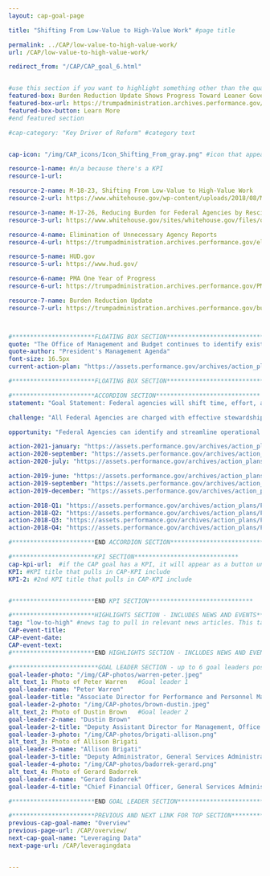 ```yaml
---
layout: cap-goal-page

title: "Shifting From Low-Value to High-Value Work" #page title

permalink: ../CAP/low-value-to-high-value-work/
url: /CAP/low-value-to-high-value-work/

redirect_from: "/CAP/CAP_goal_6.html"


#use this section if you want to highlight something other than the quarterly action plan
featured-box: Burden Reduction Update Shows Progress Toward Leaner Government
featured-box-url: https://trumpadministration.archives.performance.gov/burden-reduction/
featured-box-button: Learn More
#end featured section

#cap-category: "Key Driver of Reform" #category text


cap-icon: "/img/CAP_icons/Icon_Shifting_From_gray.png" #icon that appears next to title

resource-1-name: #n/a because there's a KPI
resource-1-url:

resource-2-name: M-18-23, Shifting From Low-Value to High-Value Work
resource-2-url: https://www.whitehouse.gov/wp-content/uploads/2018/08/M-18-23.pdf

resource-3-name: M-17-26, Reducing Burden for Federal Agencies by Rescinding and Modifying OMB Memoranda
resource-3-url: https://www.whitehouse.gov/sites/whitehouse.gov/files/omb/memoranda/2017/M-17-26.pdf

resource-4-name: Elimination of Unnecessary Agency Reports
resource-4-url: https://trumpadministration.archives.performance.gov/elimination/elimination_of_unnecessary_agency_reports.html

resource-5-name: HUD.gov
resource-5-url: https://www.hud.gov/

resource-6-name: PMA One Year of Progress
resource-6-url: https://trumpadministration.archives.performance.gov/PMA/PMA-One-Year-of-Progress.pdf

resource-7-name: Burden Reduction Update
resource-7-url: https://trumpadministration.archives.performance.gov/burden-reduction/



#***********************FLOATING BOX SECTION*****************************
quote: "The Office of Management and Budget continues to identify existing guidance that should be rescinded or modified, to free agency resources for the pursuit of mission outcomes." #appears in the gray text box
quote-author: "President's Management Agenda"
font-size: 16.5px
current-action-plan: "https://assets.performance.gov/archives/action_plans/september_2020_Low-Value_to_High-Value_Work_UpdatedVersion.pdf"

#***********************FLOATING BOX SECTION*****************************

#***********************ACCORDION SECTION*****************************
statement: "Goal Statement: Federal agencies will shift time, effort, and funding from low to high-value work through the elimination of unnecessary requirements, burden reduction, optimization and streamlining, and workload automation. Based on the 2020 Customer Satisfaction Survey, Federal employees on average spend an estimated 275 hours per year on work they consider low-value. Over the next two years we will work to reduce the government-wide average by 15%, which could reduce the total hours of low value work employees have identified by up to 25 million hours. " #first accordion text

challenge: "All Federal Agencies are charged with effective stewardship of taxpayer funds, a responsibility that requires both critical mission achievement and a continuous focus on improving operational efficiency. Time, energy, and resources spent performing repetitive, manual processes, and adhering to unnecessary and obsolete policies, hinders Agencies’ ability to achieve effective stewardship. Agencies must actively work to eliminate low value, legacy requirements that persist over time despite changes to the challenges they were intended to solve, optimize low value, manual processes that absorb time and resources, and leverage automation to create organizational capacity." #second accordion text

opportunity: "Federal Agencies can identify and streamline operational processes to improve the pursuit of mission outcomes and increase the effectiveness and efficiency of Government. " #third accordion text

action-2021-january: "https://assets.performance.gov/archives/action_plans/jan_2021_Low-Value_to_High-Value_Work.pdf"
action-2020-september: "https://assets.performance.gov/archives/action_plans/september_2020_Low-Value_to_High-Value_Work_UpdatedVersion.pdf"
action-2020-july: "https://assets.performance.gov/archives/action_plans/july_2020_Low-Value_to_High-Value_Work_UpdatedVersion.pdf"

action-2019-june: "https://assets.performance.gov/archives/action_plans/june_2019_Low-Value_to_High-Value_Work_UpdatedVersion.pdf"
action-2019-september: "https://assets.performance.gov/archives/action_plans/sept_2019_Low-Value_to_High-Value_Work_UpdatedVersion.pdf"
action-2019-december: "https://assets.performance.gov/archives/action_plans/dec_2019_Low-Value_to_High-Value_Work_UpdatedVersion.pdf"

action-2018-Q1: "https://assets.performance.gov/archives/action_plans/FY2018_Q1_Shifting_From_Low-Value_to_High-Value_Work.pdf"
action-2018-Q2: "https://assets.performance.gov/archives/action_plans/FY2018_Q2_Shifting_From_Low-Value_to_High-Value_Work.pdf"
action-2018-Q3: "https://assets.performance.gov/archives/action_plans/FY2018_Q3_Shifting_From_Low-Value_to_High-Value_Work.pdf"
action-2018-Q4: "https://assets.performance.gov/archives/action_plans/FY2018_Q4_Shifting_From_Low-Value_to_High-Value_Work.pdf"

#***********************END ACCORDION SECTION*****************************

#***********************KPI SECTION*****************************
cap-kpi-url:  #if the CAP goal has a KPI, it will appear as a button under the title. The button links to the KPI accordion section
KPI: #KPI title that pulls in CAP-KPI include
KPI-2: #2nd KPI title that pulls in CAP-KPI include


#***********************END KPI SECTION*****************************

#***********************HIGHLIGHTS SECTION - INCLUDES NEWS AND EVENTS*****************************
tag: "low-to-high" #news tag to pull in relevant news articles. This tag needs to be included in the "post" front matter
CAP-event-title:
CAP-event-date:
CAP-event-text:
#***********************END HIGHLIGHTS SECTION - INCLUDES NEWS AND EVENTS*****************************

#************************GOAL LEADER SECTION - up to 6 goal leaders possible by creating up to 6 sections below***************************
goal-leader-photo: "/img/CAP-photos/warren-peter.jpeg"
alt_text_1: Photo of Peter Warren   #Goal leader 1
goal-leader-name: "Peter Warren"
goal-leader-title: "Associate Director for Performance and Personnel Management, Office of Management and Budget"
goal-leader-2-photo: "/img/CAP-photos/brown-dustin.jpeg"
alt_text_2: Photo of Dustin Brown   #Goal leader 2
goal-leader-2-name: "Dustin Brown"
goal-leader-2-title: "Deputy Assistant Director for Management, Office of Management and Budget"
goal-leader-3-photo: "/img/CAP-photos/brigati-allison.png"
alt_text_3: Photo of Allison Brigati
goal-leader-3-name: "Allison Brigati"
goal-leader-3-title: "Deputy Administrator, General Services Administration"
goal-leader-4-photo: "/img/CAP-photos/badorrek-gerard.png"  
alt_text_4: Photo of Gerard Badorrek
goal-leader-4-name: "Gerard Badorrek"
goal-leader-4-title: "Chief Financial Officer, General Services Administration"

#***********************END GOAL LEADER SECTION*****************************8

#***********************PREVIOUS AND NEXT LINK FOR TOP SECTION*****************************8
previous-cap-goal-name: "Overview"
previous-page-url: /CAP/overview/
next-cap-goal-name: "Leveraging Data"
next-page-url: /CAP/leveragingdata


---  
```

